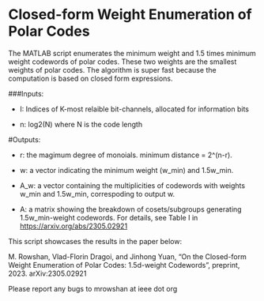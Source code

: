 # Closed-form Weight Enumeration of Polar Codes
The MATLAB script enumerates the minimum weight and 1.5 times minimum weight codewords of polar codes. These two weights are the smallest weights of polar codes. The algorithm is super fast because the computation is based on closed form expressions.

###Inputs:
- I: Indices of K-most relaible bit-channels, allocated for information bits

- n: log2(N) where N is the code length

#Outputs: 
- r: the magimum degree of monoials. minimum distance = 2^(n-r). 
- w: a vector indicating the minimum weight (w_min) and 1.5w_min.

- A_w: a vector containing the multiplicities of codewords with weights w_min and 1.5w_min, correspoding to output w.

- A: a matrix showing the breakdown of cosets/subgroups generating 1.5w_min-weight codewords. For details, see Table I in https://arxiv.org/abs/2305.02921

This script showcases the results in the paper below:

M. Rowshan, Vlad-Florin Dragoi, and Jinhong Yuan, “On the Closed-form Weight Enumeration of Polar Codes: 1.5d-weight Codewords”, preprint, 2023. arXiv:2305.02921

Please report any bugs to mrowshan at ieee dot org
